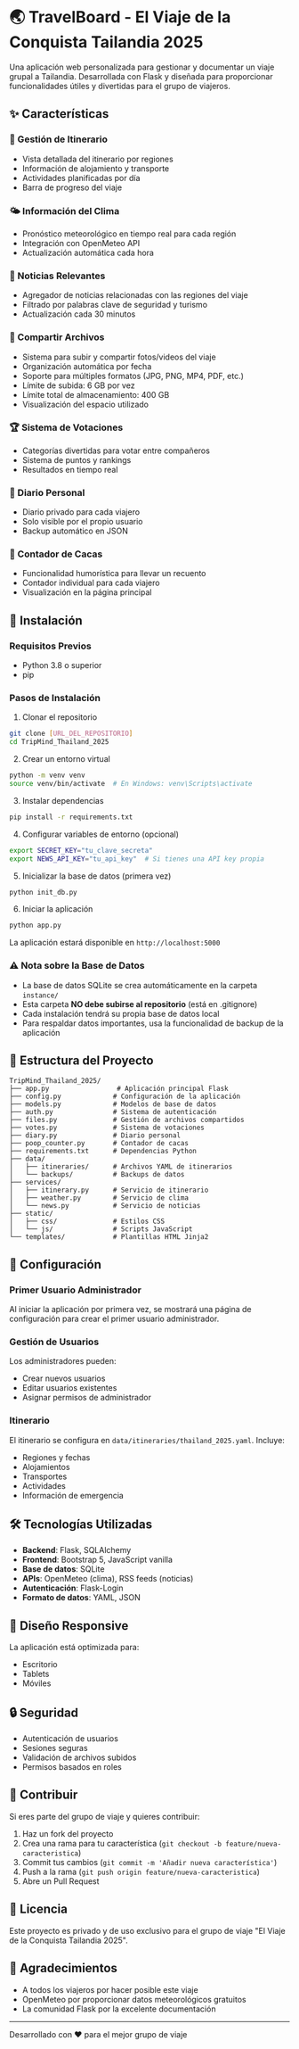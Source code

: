 # 🌏 TravelBoard - El Viaje de la Conquista Tailandia 2025

Una aplicación web personalizada para gestionar y documentar un viaje grupal a Tailandia. Desarrollada con Flask y diseñada para proporcionar funcionalidades útiles y divertidas para el grupo de viajeros.

## ✨ Características

### 📅 Gestión de Itinerario
- Vista detallada del itinerario por regiones
- Información de alojamiento y transporte
- Actividades planificadas por día
- Barra de progreso del viaje

### 🌤️ Información del Clima
- Pronóstico meteorológico en tiempo real para cada región
- Integración con OpenMeteo API
- Actualización automática cada hora

### 📰 Noticias Relevantes
- Agregador de noticias relacionadas con las regiones del viaje
- Filtrado por palabras clave de seguridad y turismo
- Actualización cada 30 minutos

### 📸 Compartir Archivos
- Sistema para subir y compartir fotos/videos del viaje
- Organización automática por fecha
- Soporte para múltiples formatos (JPG, PNG, MP4, PDF, etc.)
- Límite de subida: 6 GB por vez
- Límite total de almacenamiento: 400 GB
- Visualización del espacio utilizado

### 🏆 Sistema de Votaciones
- Categorías divertidas para votar entre compañeros
- Sistema de puntos y rankings
- Resultados en tiempo real

### 📖 Diario Personal
- Diario privado para cada viajero
- Solo visible por el propio usuario
- Backup automático en JSON

### 💩 Contador de Cacas
- Funcionalidad humorística para llevar un recuento
- Contador individual para cada viajero
- Visualización en la página principal

## 🚀 Instalación

### Requisitos Previos
- Python 3.8 o superior
- pip

### Pasos de Instalación

1. Clonar el repositorio
```bash
git clone [URL_DEL_REPOSITORIO]
cd TripMind_Thailand_2025
```

2. Crear un entorno virtual
```bash
python -m venv venv
source venv/bin/activate  # En Windows: venv\Scripts\activate
```

3. Instalar dependencias
```bash
pip install -r requirements.txt
```

4. Configurar variables de entorno (opcional)
```bash
export SECRET_KEY="tu_clave_secreta"
export NEWS_API_KEY="tu_api_key"  # Si tienes una API key propia
```

5. Inicializar la base de datos (primera vez)
```bash
python init_db.py
```

6. Iniciar la aplicación
```bash
python app.py
```

La aplicación estará disponible en `http://localhost:5000`

### ⚠️ Nota sobre la Base de Datos
- La base de datos SQLite se crea automáticamente en la carpeta `instance/`
- Esta carpeta **NO debe subirse al repositorio** (está en .gitignore)
- Cada instalación tendrá su propia base de datos local
- Para respaldar datos importantes, usa la funcionalidad de backup de la aplicación

## 📁 Estructura del Proyecto

```
TripMind_Thailand_2025/
├── app.py                 # Aplicación principal Flask
├── config.py             # Configuración de la aplicación
├── models.py             # Modelos de base de datos
├── auth.py               # Sistema de autenticación
├── files.py              # Gestión de archivos compartidos
├── votes.py              # Sistema de votaciones
├── diary.py              # Diario personal
├── poop_counter.py       # Contador de cacas
├── requirements.txt      # Dependencias Python
├── data/
│   ├── itineraries/      # Archivos YAML de itinerarios
│   └── backups/          # Backups de datos
├── services/
│   ├── itinerary.py      # Servicio de itinerario
│   ├── weather.py        # Servicio de clima
│   └── news.py           # Servicio de noticias
├── static/
│   ├── css/              # Estilos CSS
│   └── js/               # Scripts JavaScript
└── templates/            # Plantillas HTML Jinja2
```

## 🔧 Configuración

### Primer Usuario Administrador
Al iniciar la aplicación por primera vez, se mostrará una página de configuración para crear el primer usuario administrador.

### Gestión de Usuarios
Los administradores pueden:
- Crear nuevos usuarios
- Editar usuarios existentes
- Asignar permisos de administrador

### Itinerario
El itinerario se configura en `data/itineraries/thailand_2025.yaml`. Incluye:
- Regiones y fechas
- Alojamientos
- Transportes
- Actividades
- Información de emergencia

## 🛠️ Tecnologías Utilizadas

- **Backend**: Flask, SQLAlchemy
- **Frontend**: Bootstrap 5, JavaScript vanilla
- **Base de datos**: SQLite
- **APIs**: OpenMeteo (clima), RSS feeds (noticias)
- **Autenticación**: Flask-Login
- **Formato de datos**: YAML, JSON

## 📱 Diseño Responsive

La aplicación está optimizada para:
- Escritorio
- Tablets
- Móviles

## 🔒 Seguridad

- Autenticación de usuarios
- Sesiones seguras
- Validación de archivos subidos
- Permisos basados en roles

## 👥 Contribuir

Si eres parte del grupo de viaje y quieres contribuir:

1. Haz un fork del proyecto
2. Crea una rama para tu característica (`git checkout -b feature/nueva-caracteristica`)
3. Commit tus cambios (`git commit -m 'Añadir nueva característica'`)
4. Push a la rama (`git push origin feature/nueva-caracteristica`)
5. Abre un Pull Request

## 📄 Licencia

Este proyecto es privado y de uso exclusivo para el grupo de viaje "El Viaje de la Conquista Tailandia 2025".

## 🙏 Agradecimientos

- A todos los viajeros por hacer posible este viaje
- OpenMeteo por proporcionar datos meteorológicos gratuitos
- La comunidad Flask por la excelente documentación

---

Desarrollado con ❤️ para el mejor grupo de viaje